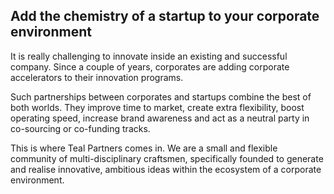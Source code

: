 <!-- title: Working at Teal Partners -->
<!-- author: Koen Denies -->
<!-- date: 2018-03-21 -->
<!-- intro: Partnerships between corporates and startups combine the best of both worlds. They improve time to market, create extra flexibility, boost operating speed. -->

<h2>Add the chemistry of a startup to your corporate environment</h2>
<p>It is really challenging to innovate inside an existing and successful company. Since a couple of years,
corporates are adding corporate accelerators to their innovation programs.</p>
<p>Such partnerships between corporates and startups combine the best of both worlds. They improve time to
    market, create extra flexibility, boost operating speed, increase brand awareness and act as a neutral
    party in co-sourcing or co-funding tracks.</p>
<p>This is where Teal Partners comes in. We are a small and flexible community of multi-disciplinary craftsmen,
    specifically founded to generate and realise innovative, ambitious ideas within the ecosystem of a
    corporate environment.</p>
